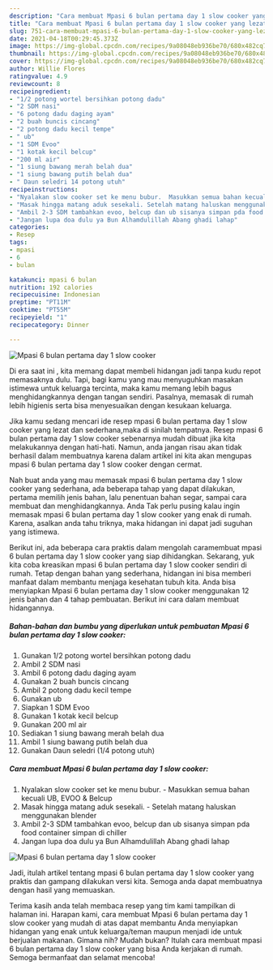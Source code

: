 ```yaml
---
description: "Cara membuat Mpasi 6 bulan pertama day 1 slow cooker yang lezat Untuk Jualan"
title: "Cara membuat Mpasi 6 bulan pertama day 1 slow cooker yang lezat Untuk Jualan"
slug: 751-cara-membuat-mpasi-6-bulan-pertama-day-1-slow-cooker-yang-lezat-untuk-jualan
date: 2021-04-18T00:29:45.373Z
image: https://img-global.cpcdn.com/recipes/9a08048eb936be70/680x482cq70/mpasi-6-bulan-pertama-day-1-slow-cooker-foto-resep-utama.jpg
thumbnail: https://img-global.cpcdn.com/recipes/9a08048eb936be70/680x482cq70/mpasi-6-bulan-pertama-day-1-slow-cooker-foto-resep-utama.jpg
cover: https://img-global.cpcdn.com/recipes/9a08048eb936be70/680x482cq70/mpasi-6-bulan-pertama-day-1-slow-cooker-foto-resep-utama.jpg
author: Willie Flores
ratingvalue: 4.9
reviewcount: 8
recipeingredient:
- "1/2 potong wortel bersihkan potong dadu"
- "2 SDM nasi"
- "6 potong dadu daging ayam"
- "2 buah buncis cincang"
- "2 potong dadu kecil tempe"
- " ub"
- "1 SDM Evoo"
- "1 kotak kecil belcup"
- "200 ml air"
- "1 siung bawang merah belah dua"
- "1 siung bawang putih belah dua"
- " Daun seledri 14 potong utuh"
recipeinstructions:
- "Nyalakan slow cooker set ke menu bubur.  Masukkan semua bahan kecuali UB, EVOO &amp; Belcup"
- "Masak hingga matang aduk sesekali. Setelah matang haluskan menggunakan blender"
- "Ambil 2-3 SDM tambahkan evoo, belcup dan ub sisanya simpan pda food container simpan di chiller"
- "Jangan lupa doa dulu ya Bun Alhamdulillah Abang ghadi lahap"
categories:
- Resep
tags:
- mpasi
- 6
- bulan

katakunci: mpasi 6 bulan 
nutrition: 192 calories
recipecuisine: Indonesian
preptime: "PT11M"
cooktime: "PT55M"
recipeyield: "1"
recipecategory: Dinner

---
```



![Mpasi 6 bulan pertama day 1 slow cooker](https://img-global.cpcdn.com/recipes/9a08048eb936be70/680x482cq70/mpasi-6-bulan-pertama-day-1-slow-cooker-foto-resep-utama.jpg)

Di era  saat ini , kita memang dapat membeli hidangan jadi tanpa kudu repot memasaknya dulu. Tapi, bagi kamu yang mau menyuguhkan masakan istimewa untuk keluarga tercinta, maka kamu memang lebih bagus menghidangkannya dengan tangan sendiri. Pasalnya, memasak di rumah lebih higienis serta bisa menyesuaikan dengan kesukaan keluarga.

Jika kamu sedang mencari ide resep mpasi 6 bulan pertama day 1 slow cooker yang lezat dan sederhana,maka di sinilah tempatnya. Resep mpasi 6 bulan pertama day 1 slow cooker  sebenarnya mudah dibuat jika kita melakukannya dengan hati-hati. Namun, anda jangan risau akan tidak berhasil dalam membuatnya 
karena dalam artikel ini kita akan mengupas mpasi 6 bulan pertama day 1 slow cooker dengan cermat.  



Nah buat anda yang mau memasak mpasi 6 bulan pertama day 1 slow cooker yang sederhana, ada beberapa tahap yang dapat dilakukan, pertama memilih jenis bahan, lalu penentuan bahan segar, sampai cara membuat dan menghidangkannya. Anda Tak perlu pusing kalau ingin memasak mpasi 6 bulan pertama day 1 slow cooker yang enak di rumah. Karena, asalkan anda  tahu triknya, maka hidangan ini dapat jadi suguhan yang istimewa.

Berikut ini, ada beberapa cara praktis  dalam mengolah caramembuat mpasi 6 bulan pertama day 1 slow cooker yang siap dihidangkan. Sekarang, yuk kita coba kreasikan mpasi 6 bulan pertama day 1 slow cooker sendiri di rumah. Tetap dengan bahan yang sederhana, hidangan ini bisa memberi manfaat dalam membantu menjaga kesehatan tubuh kita. Anda bisa menyiapkan Mpasi 6 bulan pertama day 1 slow cooker menggunakan 12 jenis bahan dan 4 tahap pembuatan. Berikut ini cara dalam membuat hidangannya.

<!--inarticleads1-->

##### Bahan-bahan dan bumbu yang diperlukan untuk pembuatan Mpasi 6 bulan pertama day 1 slow cooker:

1. Gunakan 1/2 potong wortel bersihkan potong dadu
1. Ambil 2 SDM nasi
1. Ambil 6 potong dadu daging ayam
1. Gunakan 2 buah buncis cincang
1. Ambil 2 potong dadu kecil tempe
1. Gunakan  ub
1. Siapkan 1 SDM Evoo
1. Gunakan 1 kotak kecil belcup
1. Gunakan 200 ml air
1. Sediakan 1 siung bawang merah belah dua
1. Ambil 1 siung bawang putih belah dua
1. Gunakan  Daun seledri (1/4 potong utuh)




<!--inarticleads2-->

##### Cara membuat Mpasi 6 bulan pertama day 1 slow cooker:

1. Nyalakan slow cooker set ke menu bubur.  - Masukkan semua bahan kecuali UB, EVOO &amp; Belcup
1. Masak hingga matang aduk sesekali. - Setelah matang haluskan menggunakan blender
1. Ambil 2-3 SDM tambahkan evoo, belcup dan ub sisanya simpan pda food container simpan di chiller
1. Jangan lupa doa dulu ya Bun Alhamdulillah Abang ghadi lahap
<img src="//assets-global.cpcdn.com/assets/icons/button_play-2c75c40dde080a61004c1f40b05d8f140eaff45d7e9e6481dc71c63d2e7c4909.png" alt="Mpasi 6 bulan pertama day 1 slow cooker">



Jadi, itulah artikel tentang  mpasi 6 bulan pertama day 1 slow cooker  yang praktis dan gampang dilakukan versi kita. Semoga anda dapat membuatnya dengan hasil yang memuaskan. 

Terima kasih anda telah membaca resep yang tim kami tampilkan di halaman ini. Harapan kami, cara membuat  Mpasi 6 bulan pertama day 1 slow cooker yang mudah di atas dapat membantu Anda menyiapkan hidangan yang enak untuk keluarga/teman maupun menjadi ide untuk berjualan makanan. Gimana nih? Mudah bukan? Itulah cara membuat mpasi 6 bulan pertama day 1 slow cooker yang bisa Anda kerjakan di rumah. Semoga bermanfaat dan selamat mencoba!

